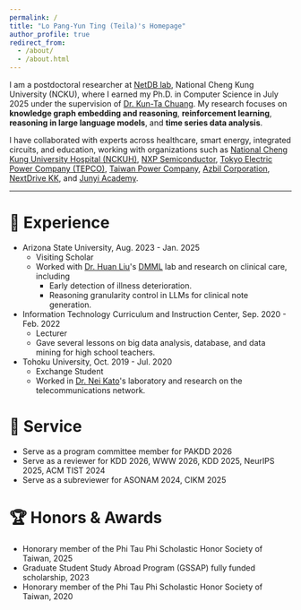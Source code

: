 ```yaml
---
permalink: /
title: "Lo Pang-Yun Ting (Teila)'s Homepage"
author_profile: true
redirect_from: 
  - /about/
  - /about.html
---
```


I am a postdoctoral researcher at [NetDB lab](https://ncku-ccs.github.io/netdb-web/), National Cheng Kung University (NCKU), where I earned my Ph.D. in Computer Science in July 2025 under the supervision of [Dr. Kun-Ta Chuang](https://researchoutput.ncku.edu.tw/en/persons/kun-ta-chuang).
My research focuses on **knowledge graph embedding and reasoning**, **reinforcement learning**, **reasoning in large language models**, and **time series data analysis**.

I have collaborated with experts across healthcare, smart energy, integrated circuits, and education, working with organizations such as [National Cheng Kung University Hospital (NCKUH)](https://web.hosp.ncku.edu.tw/nckm/english/HomeStyle.aspx?Type=11&ContentPage=0), [NXP Semiconductor](https://www.nxp.com/), [Tokyo Electric Power Company (TEPCO)](https://www.tepco.co.jp/en/hd/index-e.html), [Taiwan Power Company](https://www.taipower.com.tw/2763/), [Azbil Corporation](https://www.azbil.com/), [NextDrive KK](https://www.nextdrive.io/en/), and [Junyi Academy](https://official.junyiacademy.org/).

-----



:school: Experience
======
- Arizona State University, Aug. 2023 - Jan. 2025
  - Visiting Scholar
  - Worked with [Dr. Huan Liu](https://search.asu.edu/profile/255975)'s [DMML](https://dmml.asu.edu/) lab and research on clinical care, including
    - Early detection of illness deterioration.
    - Reasoning granularity control in LLMs for clinical note generation.
- Information Technology Curriculum and Instruction Center, Sep. 2020 - Feb. 2022
  - Lecturer
  - Gave several lessons on big data analysis, database, and data mining for high school teachers.
- Tohoku University, Oct. 2019 - Jul. 2020
  - Exchange Student
  - Worked in [Dr. Nei Kato](http://www.it.is.tohoku.ac.jp/~kato/en-index.html)'s laboratory and research on the telecommunications network.


:office: Service
======
- Serve as a program committee member for PAKDD 2026
- Serve as a reviewer for KDD 2026, WWW 2026, KDD 2025, NeurIPS 2025, ACM TIST 2024
- Serve as a subreviewer for ASONAM 2024, CIKM 2025


:trophy: Honors & Awards
======
- Honorary member of the Phi Tau Phi Scholastic Honor Society of Taiwan, 2025
- Graduate Student Study Abroad Program (GSSAP) fully funded scholarship, 2023
- Honorary member of the Phi Tau Phi Scholastic Honor Society of Taiwan, 2020



